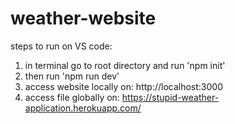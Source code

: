 # weather-website
steps to run on VS code:
1. in terminal go to root directory and run 'npm init'
2. then run 'npm run dev'
3. access website locally on: http://localhost:3000
4. access file globally on: https://stupid-weather-application.herokuapp.com/
